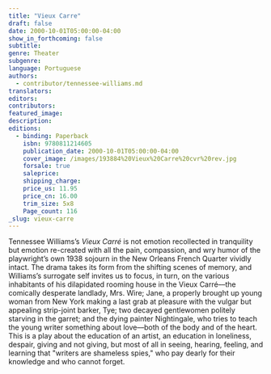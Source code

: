 ```yaml
---
title: "Vieux Carre"
draft: false
date: 2000-10-01T05:00:00-04:00
show_in_forthcoming: false
subtitle:
genre: Theater
subgenre:
language: Portuguese
authors:
  - contributor/tennessee-williams.md
translators:
editors:
contributors:
featured_image:
description:
editions:
  - binding: Paperback
    isbn: 9780811214605
    publication_date: 2000-10-01T05:00:00-04:00
    cover_image: /images/193884%20Vieux%20Carre%20cvr%20rev.jpg
    forsale: true
    saleprice:
    shipping_charge:
    price_us: 11.95
    price_cn: 16.00
    trim_size: 5x8
    Page_count: 116
_slug: vieux-carre
---
```


Tennessee Williams’s _Vieux Carré_ is not emotion recollected in tranquility but emotion re-created with all the pain, compassion, and wry humor of the playwright’s own 1938 sojourn in the New Orleans French Quarter vividly intact. The drama takes its form from the shifting scenes of memory, and Williams’s surrogate self invites us to focus, in turn, on the various inhabitants of his dilapidated rooming house in the Vieux Carré––the comically desperate landlady, Mrs. Wire; Jane, a properly brought up young woman from New York making a last grab at pleasure with the vulgar but appealing strip-joint barker, Tye; two decayed gentlewomen politely starving in the garret; and the dying painter Nightingale, who tries to teach the young writer something about love––both of the body and of the heart. This is a play about the education of an artist, an education in loneliness, despair, giving and not giving, but most of all in seeing, hearing, feeling, and learning that "writers are shameless spies," who pay dearly for their knowledge and who cannot forget.

